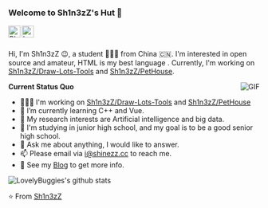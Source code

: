 ### Welcome to Sh1n3zZ's Hut 👋

<a href="https://shinezz.cc">
  <img align="left" alt="Blog" width="24px" src="https://shinezz.cc/usr/uploads/airplay.svg" />
</a>
<a href="mailto:postmaster@lightxi.com">
  <img align="left" alt="'email" width="24px" src="https://shinezz.cc/usr/uploads/mail.svg" />
</a>

<br />
<br />

Hi, I'm Sh1n3zZ 😉, a student 👨🏻‍💻 from China 🇨🇳. I'm interested in open source and amateur, HTML is my best language . Currently, I'm working on [Sh1n3zZ/Draw-Lots-Tools](https://github.com/Sh1n3zZ/Draw-Lots-Tools) and [Sh1n3zZ/PetHouse](https://github.com/Sh1n3zZ/PetHouse).

  <img align="right" alt="GIF" src="https://media.giphy.com/media/iIqmM5tTjmpOB9mpbn/giphy.gif" />

**Current Status Quo**

- 👨🏻‍💻 I'm working on [Sh1n3zZ/Draw-Lots-Tools](https://github.com/Sh1n3zZ/Draw-Lots-Tools) and [Sh1n3zZ/PetHouse](https://github.com/Sh1n3zZ/PetHouse)
- 🌱 I’m currently learning C++ and Vue.
- 🤔 My research interests are Artificial intelligence and big data.
- 💼 I'm studying in junior high school, and my goal is to be a good senior high school.
- 💬 Ask me about anything, I would like to answer.
- 📫 Please email via i@shinezz.cc to reach me.
- 👀 See my [Blog](https://shinezz.cc) to get more info.

![LovelyBuggies's github stats](https://github-readme-stats.vercel.app/api?username=Sh1n3zZ&show_icons=true&hide_border=true)

⭐️ From [Sh1n3zZ](https://github.com/Sh1n3zZ)
